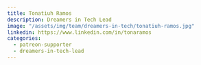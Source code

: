 ```yaml
---
title: Tonatiuh Ramos
description: Dreamers in Tech Lead
image: "/assets/img/team/dreamers-in-tech/tonatiuh-ramos.jpg"
linkedin: https://www.linkedin.com/in/tonaramos
categories:
  - patreon-supporter
  - dreamers-in-tech-lead
---
```

